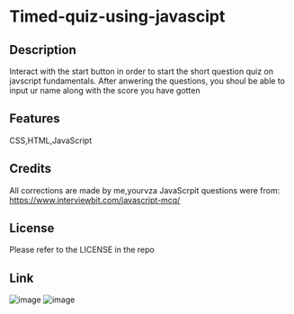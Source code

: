 # Timed-quiz-using-javascipt

## Description
Interact with the start button in order to start the short question quiz on javscript fundamentals. After anwering the questions, you shoul be able to input ur name along with the score you have gotten

## Features
CSS,HTML,JavaScript

## Credits
All corrections are made by me,yourvza
JavaScrpit questions were from: https://www.interviewbit.com/javascript-mcq/

## License 
Please refer to the LICENSE in the repo

## Link

![image](https://github.com/yourvza/Timed-quiz-using-javascipt/assets/155742735/7e5ea174-5187-4466-870c-31e2b36f365f)
![image](https://github.com/yourvza/Timed-quiz-using-javascipt/assets/155742735/8082a78d-67d8-4074-a809-6c6754f80149)



